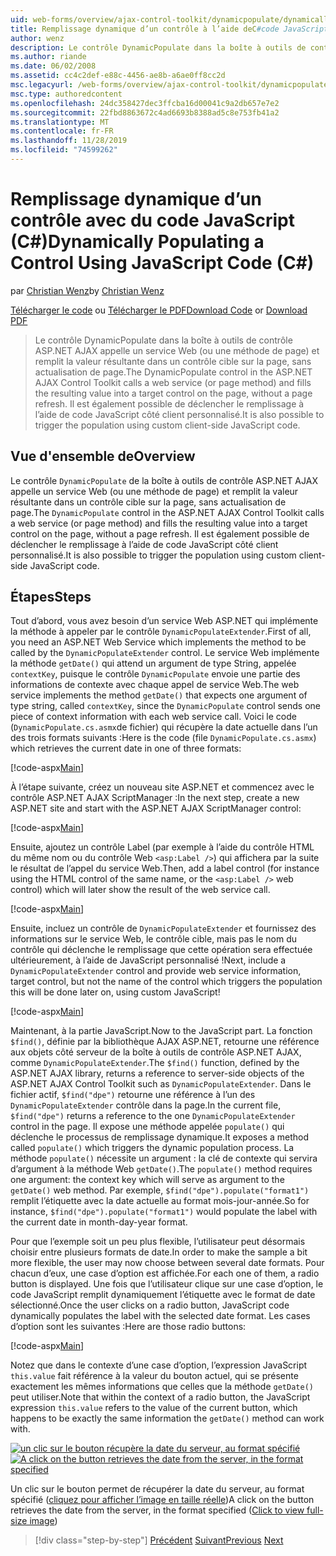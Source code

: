 ```yaml
---
uid: web-forms/overview/ajax-control-toolkit/dynamicpopulate/dynamically-populating-a-control-using-javascript-code-cs
title: Remplissage dynamique d’un contrôle à l’aide deC#code JavaScript () | Microsoft Docs
author: wenz
description: Le contrôle DynamicPopulate dans la boîte à outils de contrôle ASP.NET AJAX appelle un service Web (ou une méthode de page) et remplit la valeur résultante dans un contrôle cible sur t...
ms.author: riande
ms.date: 06/02/2008
ms.assetid: cc4c2def-e88c-4456-ae8b-a6ae0ff8cc2d
msc.legacyurl: /web-forms/overview/ajax-control-toolkit/dynamicpopulate/dynamically-populating-a-control-using-javascript-code-cs
msc.type: authoredcontent
ms.openlocfilehash: 24dc358427dec3ffcba16d00041c9a2db657e7e2
ms.sourcegitcommit: 22fbd8863672c4ad6693b8388ad5c8e753fb41a2
ms.translationtype: MT
ms.contentlocale: fr-FR
ms.lasthandoff: 11/28/2019
ms.locfileid: "74599262"
---
```

# <a name="dynamically-populating-a-control-using-javascript-code-c"></a><span data-ttu-id="46f69-103">Remplissage dynamique d’un contrôle avec du code JavaScript (C#)</span><span class="sxs-lookup"><span data-stu-id="46f69-103">Dynamically Populating a Control Using JavaScript Code (C#)</span></span>

<span data-ttu-id="46f69-104">par [Christian Wenz](https://github.com/wenz)</span><span class="sxs-lookup"><span data-stu-id="46f69-104">by [Christian Wenz](https://github.com/wenz)</span></span>

<span data-ttu-id="46f69-105">[Télécharger le code](https://download.microsoft.com/download/d/8/f/d8f2f6f9-1b7c-46ad-9252-e1fc81bdea3e/dynamicpopulate1.cs.zip) ou [Télécharger le PDF](https://download.microsoft.com/download/b/6/a/b6ae89ee-df69-4c87-9bfb-ad1eb2b23373/dynamicpopulate1CS.pdf)</span><span class="sxs-lookup"><span data-stu-id="46f69-105">[Download Code](https://download.microsoft.com/download/d/8/f/d8f2f6f9-1b7c-46ad-9252-e1fc81bdea3e/dynamicpopulate1.cs.zip) or [Download PDF](https://download.microsoft.com/download/b/6/a/b6ae89ee-df69-4c87-9bfb-ad1eb2b23373/dynamicpopulate1CS.pdf)</span></span>

> <span data-ttu-id="46f69-106">Le contrôle DynamicPopulate dans la boîte à outils de contrôle ASP.NET AJAX appelle un service Web (ou une méthode de page) et remplit la valeur résultante dans un contrôle cible sur la page, sans actualisation de page.</span><span class="sxs-lookup"><span data-stu-id="46f69-106">The DynamicPopulate control in the ASP.NET AJAX Control Toolkit calls a web service (or page method) and fills the resulting value into a target control on the page, without a page refresh.</span></span> <span data-ttu-id="46f69-107">Il est également possible de déclencher le remplissage à l’aide de code JavaScript côté client personnalisé.</span><span class="sxs-lookup"><span data-stu-id="46f69-107">It is also possible to trigger the population using custom client-side JavaScript code.</span></span>

## <a name="overview"></a><span data-ttu-id="46f69-108">Vue d'ensemble de</span><span class="sxs-lookup"><span data-stu-id="46f69-108">Overview</span></span>

<span data-ttu-id="46f69-109">Le contrôle `DynamicPopulate` de la boîte à outils de contrôle ASP.NET AJAX appelle un service Web (ou une méthode de page) et remplit la valeur résultante dans un contrôle cible sur la page, sans actualisation de page.</span><span class="sxs-lookup"><span data-stu-id="46f69-109">The `DynamicPopulate` control in the ASP.NET AJAX Control Toolkit calls a web service (or page method) and fills the resulting value into a target control on the page, without a page refresh.</span></span> <span data-ttu-id="46f69-110">Il est également possible de déclencher le remplissage à l’aide de code JavaScript côté client personnalisé.</span><span class="sxs-lookup"><span data-stu-id="46f69-110">It is also possible to trigger the population using custom client-side JavaScript code.</span></span>

## <a name="steps"></a><span data-ttu-id="46f69-111">Étapes</span><span class="sxs-lookup"><span data-stu-id="46f69-111">Steps</span></span>

<span data-ttu-id="46f69-112">Tout d’abord, vous avez besoin d’un service Web ASP.NET qui implémente la méthode à appeler par le contrôle `DynamicPopulateExtender`.</span><span class="sxs-lookup"><span data-stu-id="46f69-112">First of all, you need an ASP.NET Web Service which implements the method to be called by the `DynamicPopulateExtender` control.</span></span> <span data-ttu-id="46f69-113">Le service Web implémente la méthode `getDate()` qui attend un argument de type String, appelée `contextKey`, puisque le contrôle `DynamicPopulate` envoie une partie des informations de contexte avec chaque appel de service Web.</span><span class="sxs-lookup"><span data-stu-id="46f69-113">The web service implements the method `getDate()` that expects one argument of type string, called `contextKey`, since the `DynamicPopulate` control sends one piece of context information with each web service call.</span></span> <span data-ttu-id="46f69-114">Voici le code (`DynamicPopulate.cs.asmx`de fichier) qui récupère la date actuelle dans l’un des trois formats suivants :</span><span class="sxs-lookup"><span data-stu-id="46f69-114">Here is the code (file `DynamicPopulate.cs.asmx`) which retrieves the current date in one of three formats:</span></span>

[!code-aspx[Main](dynamically-populating-a-control-using-javascript-code-cs/samples/sample1.aspx)]

<span data-ttu-id="46f69-115">À l’étape suivante, créez un nouveau site ASP.NET et commencez avec le contrôle ASP.NET AJAX ScriptManager :</span><span class="sxs-lookup"><span data-stu-id="46f69-115">In the next step, create a new ASP.NET site and start with the ASP.NET AJAX ScriptManager control:</span></span>

[!code-aspx[Main](dynamically-populating-a-control-using-javascript-code-cs/samples/sample2.aspx)]

<span data-ttu-id="46f69-116">Ensuite, ajoutez un contrôle Label (par exemple à l’aide du contrôle HTML du même nom ou du contrôle Web `<asp:Label />`) qui affichera par la suite le résultat de l’appel du service Web.</span><span class="sxs-lookup"><span data-stu-id="46f69-116">Then, add a label control (for instance using the HTML control of the same name, or the `<asp:Label />` web control) which will later show the result of the web service call.</span></span>

[!code-aspx[Main](dynamically-populating-a-control-using-javascript-code-cs/samples/sample3.aspx)]

<span data-ttu-id="46f69-117">Ensuite, incluez un contrôle de `DynamicPopulateExtender` et fournissez des informations sur le service Web, le contrôle cible, mais pas le nom du contrôle qui déclenche le remplissage que cette opération sera effectuée ultérieurement, à l’aide de JavaScript personnalisé !</span><span class="sxs-lookup"><span data-stu-id="46f69-117">Next, include a `DynamicPopulateExtender` control and provide web service information, target control, but not the name of the control which triggers the population this will be done later on, using custom JavaScript!</span></span>

[!code-aspx[Main](dynamically-populating-a-control-using-javascript-code-cs/samples/sample4.aspx)]

<span data-ttu-id="46f69-118">Maintenant, à la partie JavaScript.</span><span class="sxs-lookup"><span data-stu-id="46f69-118">Now to the JavaScript part.</span></span> <span data-ttu-id="46f69-119">La fonction `$find()`, définie par la bibliothèque AJAX ASP.NET, retourne une référence aux objets côté serveur de la boîte à outils de contrôle ASP.NET AJAX, comme `DynamicPopulateExtender`.</span><span class="sxs-lookup"><span data-stu-id="46f69-119">The `$find()` function, defined by the ASP.NET AJAX library, returns a reference to server-side objects of the ASP.NET AJAX Control Toolkit such as `DynamicPopulateExtender`.</span></span> <span data-ttu-id="46f69-120">Dans le fichier actif, `$find("dpe")` retourne une référence à l’un des `DynamicPopulateExtender` contrôle dans la page.</span><span class="sxs-lookup"><span data-stu-id="46f69-120">In the current file, `$find("dpe")` returns a reference to the one `DynamicPopulateExtender` control in the page.</span></span> <span data-ttu-id="46f69-121">Il expose une méthode appelée `populate()` qui déclenche le processus de remplissage dynamique.</span><span class="sxs-lookup"><span data-stu-id="46f69-121">It exposes a method called `populate()` which triggers the dynamic population process.</span></span> <span data-ttu-id="46f69-122">La méthode `populate()` nécessite un argument : la clé de contexte qui servira d’argument à la méthode Web `getDate()`.</span><span class="sxs-lookup"><span data-stu-id="46f69-122">The `populate()` method requires one argument: the context key which will serve as argument to the `getDate()` web method.</span></span> <span data-ttu-id="46f69-123">Par exemple, `$find("dpe").populate("format1")` remplit l’étiquette avec la date actuelle au format mois-jour-année.</span><span class="sxs-lookup"><span data-stu-id="46f69-123">So for instance, `$find("dpe").populate("format1")` would populate the label with the current date in month-day-year format.</span></span>

<span data-ttu-id="46f69-124">Pour que l’exemple soit un peu plus flexible, l’utilisateur peut désormais choisir entre plusieurs formats de date.</span><span class="sxs-lookup"><span data-stu-id="46f69-124">In order to make the sample a bit more flexible, the user may now choose between several date formats.</span></span> <span data-ttu-id="46f69-125">Pour chacun d’eux, une case d’option est affichée.</span><span class="sxs-lookup"><span data-stu-id="46f69-125">For each one of them, a radio button is displayed.</span></span> <span data-ttu-id="46f69-126">Une fois que l’utilisateur clique sur une case d’option, le code JavaScript remplit dynamiquement l’étiquette avec le format de date sélectionné.</span><span class="sxs-lookup"><span data-stu-id="46f69-126">Once the user clicks on a radio button, JavaScript code dynamically populates the label with the selected date format.</span></span> <span data-ttu-id="46f69-127">Les cases d’option sont les suivantes :</span><span class="sxs-lookup"><span data-stu-id="46f69-127">Here are those radio buttons:</span></span>

[!code-aspx[Main](dynamically-populating-a-control-using-javascript-code-cs/samples/sample5.aspx)]

<span data-ttu-id="46f69-128">Notez que dans le contexte d’une case d’option, l’expression JavaScript `this.value` fait référence à la valeur du bouton actuel, qui se présente exactement les mêmes informations que celles que la méthode `getDate()` peut utiliser.</span><span class="sxs-lookup"><span data-stu-id="46f69-128">Note that within the context of a radio button, the JavaScript expression `this.value` refers to the value of the current button, which happens to be exactly the same information the `getDate()` method can work with.</span></span>

<span data-ttu-id="46f69-129">[![un clic sur le bouton récupère la date du serveur, au format spécifié](dynamically-populating-a-control-using-javascript-code-cs/_static/image2.png)](dynamically-populating-a-control-using-javascript-code-cs/_static/image1.png)</span><span class="sxs-lookup"><span data-stu-id="46f69-129">[![A click on the button retrieves the date from the server, in the format specified](dynamically-populating-a-control-using-javascript-code-cs/_static/image2.png)](dynamically-populating-a-control-using-javascript-code-cs/_static/image1.png)</span></span>

<span data-ttu-id="46f69-130">Un clic sur le bouton permet de récupérer la date du serveur, au format spécifié ([cliquez pour afficher l’image en taille réelle](dynamically-populating-a-control-using-javascript-code-cs/_static/image3.png))</span><span class="sxs-lookup"><span data-stu-id="46f69-130">A click on the button retrieves the date from the server, in the format specified ([Click to view full-size image](dynamically-populating-a-control-using-javascript-code-cs/_static/image3.png))</span></span>

> [!div class="step-by-step"]
> <span data-ttu-id="46f69-131">[Précédent](dynamically-populating-a-control-cs.md)
> [Suivant](using-dynamicpopulate-with-a-user-control-and-javascript-cs.md)</span><span class="sxs-lookup"><span data-stu-id="46f69-131">[Previous](dynamically-populating-a-control-cs.md)
[Next](using-dynamicpopulate-with-a-user-control-and-javascript-cs.md)</span></span>

